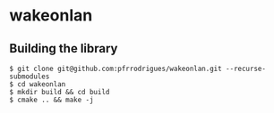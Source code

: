 # wakeonlan



## Building the library
```console
$ git clone git@github.com:pfrrodrigues/wakeonlan.git --recurse-submodules
$ cd wakeonlan
$ mkdir build && cd build
$ cmake .. && make -j
```
